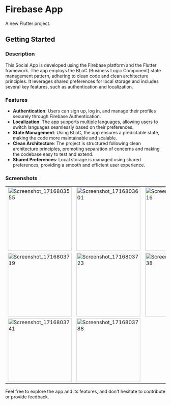 # Firebase App

A new Flutter project.

## Getting Started

### Description

This Social App is developed using the Firebase platform and the Flutter framework. The app employs the BLoC (Business Logic Component) state management pattern, adhering to clean code and clean architecture principles. It leverages shared preferences for local storage and includes several key features, such as authentication and localization.

### Features

- **Authentication**: Users can sign up, log in, and manage their profiles securely through Firebase Authentication.
- **Localization**: The app supports multiple languages, allowing users to switch languages seamlessly based on their preferences.
- **State Management**: Using BLoC, the app ensures a predictable state, making the code more maintainable and scalable.
- **Clean Architecture**: The project is structured following clean architecture principles, promoting separation of concerns and making the codebase easy to test and extend.
- **Shared Preferences**: Local storage is managed using shared preferences, providing a smooth and efficient user experience.

### Screenshots

<table>
  <tr>
    <td><img src="https://github.com/ahmedalnagdy18/social_app/assets/155566798/632313fa-a129-4072-8b1e-9245b6cb1c01" alt="Screenshot_1716803555" width="200"/></td>
    <td><img src="https://github.com/ahmedalnagdy18/social_app/assets/155566798/4a0c213c-06f5-4c55-a043-2e21e39ace22" alt="Screenshot_1716803601" width="200"/></td>
    <td><img src="https://github.com/ahmedalnagdy18/social_app/assets/155566798/c4e9b382-e9db-4e16-9d23-52138beaa11e" alt="Screenshot_1716803616" width="200"/></td>
  </tr>
  <tr>
    <td><img src="https://github.com/ahmedalnagdy18/social_app/assets/155566798/f655624e-6a32-4f9e-b07e-5f097a18b46f" alt="Screenshot_1716803719" width="200"/></td>
    <td><img src="https://github.com/ahmedalnagdy18/social_app/assets/155566798/275a545e-2cbd-492b-8255-fce53bbcac48" alt="Screenshot_1716803723" width="200"/></td>
    <td><img src="https://github.com/ahmedalnagdy18/social_app/assets/155566798/8b0c238d-81f0-4b63-8d5d-4e1e9c2cf187" alt="Screenshot_1716803738" width="200"/></td>
  </tr>
  <tr>
    <td><img src="https://github.com/ahmedalnagdy18/social_app/assets/155566798/90050779-4f57-4bbc-a56f-e64bec72ff87" alt="Screenshot_1716803741" width="200"/></td>
    <td><img src="https://github.com/ahmedalnagdy18/social_app/assets/155566798/e5a3d3d7-5acc-41e2-b5f4-c143ec400afd" alt="Screenshot_1716803788" width="200"/></td>
  </tr>
</table>

Feel free to explore the app and its features, and don't hesitate to contribute or provide feedback.
